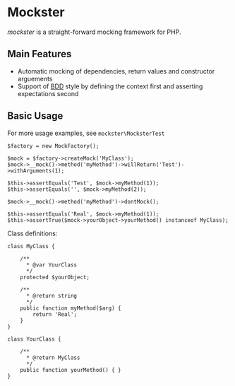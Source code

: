 # Mockster #

*mockster* is a straight-forward mocking framework for PHP.

## Main Features ##

- Automatic mocking of dependencies, return values and constructor arguements
- Support of [BDD][1] style by defining the context first and asserting expectations second

## Basic Usage ##

For more usage examples, see `mockster\MocksterTest`

	$factory = new MockFactory();

	$mock = $factory->createMock('MyClass');
	$mock->__mock()->method('myMethod')->willReturn('Test')->withArguments(1);

	$this->assertEquals('Test', $mock->myMethod(1));
	$this->assertEquals('', $mock->myMethod(2));

	$mock->__mock()->method('myMethod')->dontMock();

	$this->assertEquals('Real', $mock->myMethod(1));
	$this->assertTrue($mock->yourObject->yourMethod() instanceof MyClass);

Class definitions:

	class MyClass {
		
		/**
		  * @var YourClass
	      */
		protected $yourObject;

		/**
		  * @return string
		  */
		public function myMethod($arg) {
			return 'Real';
		}
	}

	class YourClass {

		/**
		  * @return MyClass
		  */
		public function yourMethod() { }
	}



[1]: http://de.wikipedia.org/wiki/Behavior_Driven_Development	"Behaviour Driven Development"

